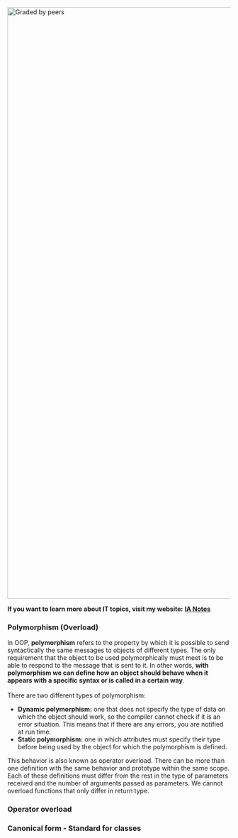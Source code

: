 <img width="1334" alt="Graded by peers" src="https://user-images.githubusercontent.com/74931024/140664551-cf185b3e-b4ea-4308-90f8-3263c2270087.png">

**If you want to learn more about IT topics, visit my website:** [**IA Notes**](https://ia-notes.com/)

### Polymorphism (Overload)
In OOP, **polymorphism** refers to the property by which it is possible to send syntactically the same messages to objects of different types. The only requirement that the object to be used polymorphically must meet is to be able to respond to the message that is sent to it. In other words, **with polymorphism we can define how an object should behave when it appears with a specific syntax or is called in a certain way**.<br>
<br>
There are two different types of polymorphism:
- **Dynamic polymorphism:** one that does not specify the type of data on which the object should work, so the compiler cannot check if it is an error situation. This means that if there are any errors, you are notified at run time.
- **Static polymorphism:** one in which attributes must specify their type before being used by the object for which the polymorphism is defined.

This behavior is also known as operator overload. There can be more than one definition with the same behavior and prototype within the same scope. Each of these definitions must differ from the rest in the type of parameters received and the number of arguments passed as parameters. We cannot overload functions that only differ in return type.

### Operator overload

### Canonical form - Standard for classes
